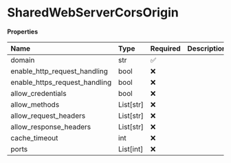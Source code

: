 # SharedWebServerCorsOrigin

**Properties**

| Name                          | Type      | Required | Description |
| :---------------------------- | :-------- | :------- | :---------- |
| domain                        | str       | ✅       |             |
| enable_http_request_handling  | bool      | ❌       |             |
| enable_https_request_handling | bool      | ❌       |             |
| allow_credentials             | bool      | ❌       |             |
| allow_methods                 | List[str] | ❌       |             |
| allow_request_headers         | List[str] | ❌       |             |
| allow_response_headers        | List[str] | ❌       |             |
| cache_timeout                 | int       | ❌       |             |
| ports                         | List[int] | ❌       |             |

